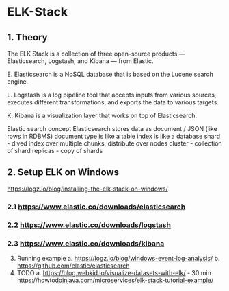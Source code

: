 # ELK-Stack
## 1. Theory
The ELK Stack is a collection of three open-source products — Elasticsearch, Logstash, and Kibana — from Elastic. 

E. Elasticsearch is a NoSQL database that is based on the Lucene search engine. 

L. Logstash is a log pipeline tool that accepts inputs from various sources, executes different transformations, and exports the data to various targets. 

K. Kibana is a visualization layer that works on top of Elasticsearch.

Elastic search concept 
Elasticsearch stores data as document / JSON (like rows in RDBMS)
document type  is like a table
index is like a database
shard - dived index over multiple chunks, distribute over nodes
cluster - collection of shard
replicas - copy of shards


## 2. Setup ELK on Windows 
https://logz.io/blog/installing-the-elk-stack-on-windows/

### 2.1 https://www.elastic.co/downloads/elasticsearch 

### 2.2 https://www.elastic.co/downloads/logstash

### 2.3 https://www.elastic.co/downloads/kibana


3. Running example
	a. https://logz.io/blog/windows-event-log-analysis/
	b. https://github.com/elastic/elasticsearch
4. TODO
	a. https://blog.webkid.io/visualize-datasets-with-elk/ - 30 min
https://howtodoinjava.com/microservices/elk-stack-tutorial-example/
